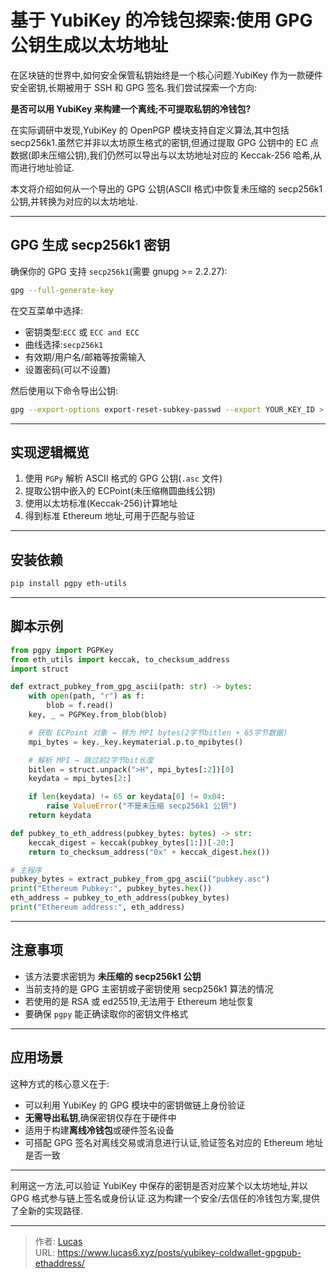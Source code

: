 # 基于 YubiKey 的冷钱包探索:使用 GPG 公钥生成以太坊地址

在区块链的世界中,如何安全保管私钥始终是一个核心问题.YubiKey 作为一款硬件安全密钥,长期被用于 SSH 和 GPG 签名.我们尝试探索一个方向:

**是否可以用 YubiKey 来构建一个离线;不可提取私钥的冷钱包?**

在实际调研中发现,YubiKey 的 OpenPGP 模块支持自定义算法,其中包括 secp256k1.虽然它并非以太坊原生格式的密钥,但通过提取 GPG 公钥中的 EC 点数据(即未压缩公钥),我们仍然可以导出与以太坊地址对应的 Keccak-256 哈希,从而进行地址验证.

本文将介绍如何从一个导出的 GPG 公钥(ASCII 格式)中恢复未压缩的 secp256k1 公钥,并转换为对应的以太坊地址.

---

## GPG 生成 secp256k1 密钥

确保你的 GPG 支持 `secp256k1`(需要 gnupg >= 2.2.27):

```bash
gpg --full-generate-key
```

在交互菜单中选择:

- 密钥类型:`ECC` 或 `ECC and ECC`
- 曲线选择:`secp256k1`
- 有效期/用户名/邮箱等按需输入
- 设置密码(可以不设置)

然后使用以下命令导出公钥:

```bash
gpg --export-options export-reset-subkey-passwd --export YOUR_KEY_ID > pubkey.asc
```

---

## 实现逻辑概览

1. 使用 `PGPy` 解析 ASCII 格式的 GPG 公钥(`.asc` 文件)
2. 提取公钥中嵌入的 ECPoint(未压缩椭圆曲线公钥)
3. 使用以太坊标准(Keccak-256)计算地址
4. 得到标准 Ethereum 地址,可用于匹配与验证

---

## 安装依赖

```bash
pip install pgpy eth-utils
```

---

## 脚本示例

```python
from pgpy import PGPKey
from eth_utils import keccak, to_checksum_address
import struct

def extract_pubkey_from_gpg_ascii(path: str) -> bytes:
    with open(path, "r") as f:
        blob = f.read()
    key, _ = PGPKey.from_blob(blob)

    # 获取 ECPoint 对象 → 转为 MPI bytes(2字节bitlen + 65字节数据)
    mpi_bytes = key._key.keymaterial.p.to_mpibytes()

    # 解析 MPI → 跳过前2字节bit长度
    bitlen = struct.unpack(">H", mpi_bytes[:2])[0]
    keydata = mpi_bytes[2:]

    if len(keydata) != 65 or keydata[0] != 0x04:
        raise ValueError("不是未压缩 secp256k1 公钥")
    return keydata

def pubkey_to_eth_address(pubkey_bytes: bytes) -> str:
    keccak_digest = keccak(pubkey_bytes[1:])[-20:]
    return to_checksum_address("0x" + keccak_digest.hex())

# 主程序
pubkey_bytes = extract_pubkey_from_gpg_ascii("pubkey.asc")
print("Ethereum Pubkey:", pubkey_bytes.hex())
eth_address = pubkey_to_eth_address(pubkey_bytes)
print("Ethereum address:", eth_address)
```

---

## 注意事项

- 该方法要求密钥为 **未压缩的 secp256k1 公钥**
- 当前支持的是 GPG 主密钥或子密钥使用 secp256k1 算法的情况
- 若使用的是 RSA 或 ed25519,无法用于 Ethereum 地址恢复
- 要确保 `pgpy` 能正确读取你的密钥文件格式

---

## 应用场景

这种方式的核心意义在于:

- 可以利用 YubiKey 的 GPG 模块中的密钥做链上身份验证
- **无需导出私钥**,确保密钥仅存在于硬件中
- 适用于构建**离线冷钱包**或硬件签名设备
- 可搭配 GPG 签名对离线交易或消息进行认证,验证签名对应的 Ethereum 地址是否一致

---

利用这一方法,可以验证 YubiKey 中保存的密钥是否对应某个以太坊地址,并以 GPG 格式参与链上签名或身份认证.这为构建一个安全/去信任的冷钱包方案,提供了全新的实现路径.


---

> 作者: [Lucas](https://www.lucas6.xyz)  
> URL: https://www.lucas6.xyz/posts/yubikey-coldwallet-gpgpub-ethaddress/  

